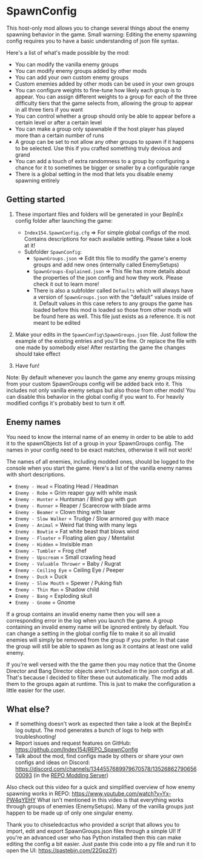 # SpawnConfig
This host-only mod allows you to change several things about the enemy spawning behavior in the game.
Small warning: Editing the enemy spawning config requires you to have a basic understanding of json file syntax.

Here's a list of what's made possible by the mod:
- You can modify the vanilla enemy groups
- You can modify enemy groups added by other mods
- You can add your own custom enemy groups
- Custom enemies added by other mods can be used in your own groups
- You can configure weights to fine-tune how likely each group is to appear. You can assign different weights to a group for each of the three difficulty tiers that the game selects from, allowing the group to appear in all three tiers if you want
- You can control whether a group should only be able to appear before a certain level or after a certain level
- You can make a group only spawnable if the host player has played more than a certain number of runs
- A group can be set to not allow any other groups to spawn if it happens to be selected. Use this if you crafted something truly devious and grand
- You can add a touch of extra randomness to a group by configuring a chance for it to sometimes be bigger or smaller by a configurable range
- There is a global setting in the mod that lets you disable enemy spawning entirely


## Getting started
1. These important files and folders will be generated in your BepInEx config folder after launching the game:
    - `Index154.SpawnConfig.cfg`  =>  For simple global configs of the mod. Contains descriptions for each available setting. Please take a look at it!
    - Subfolder `SpawnConfig`:
        - `SpawnGroups.json`  =>  Edit this file to modify the game's enemy groups and add new ones (internally called EnemySetups)
        - `SpawnGroups-Explained.json`  =>  This file has more details about the properties of the json config and how they work. Please check it out to learn more!
        - There is also a subfolder called `Defaults` which will always have a version of `SpawnGroups.json` with the "default" values inside of it. Default values in this case refers to any groups the game has loaded before this mod is loaded so those from other mods will be found here as well. This file just exists as a reference. It is not meant to be edited

2. Make your edits in the `SpawnConfig\SpawnGroups.json` file. Just follow the example of the existing entries and you'll be fine. Or replace the file with one made by somebody else! After restarting the game the changes should take effect

3. Have fun!

Note: By default whenever you launch the game any enemy groups missing from your custom SpawnGroups config will be added back into it. This includes not only vanilla enemy setups but also those from other mods! You can disable this behavior in the global config if you want to. For heavily modified configs it's probably best to turn it off.


## Enemy names
You need to know the internal name of an enemy in order to be able to add it to the spawnObjects list of a group in your SpawnGroups config. The names in your config need to be exact matches, otherwise it will not work!

The names of all enemies, including modded ones, should be logged to the console when you start the game.
Here's a list of the vanilla enemy names with short descriptions.

- `Enemy - Head` = Floating Head / Headman
- `Enemy - Robe` = Grim reaper guy with white mask
- `Enemy - Hunter` = Huntsman / Blind guy with gun
- `Enemy - Runner` = Reaper / Scarecrow with blade arms
- `Enemy - Beamer` = Clown thing with laser
- `Enemy - Slow Walker` = Trudge / Slow armored guy with mace
- `Enemy - Animal` = Weird flat thing with many legs
- `Enemy - Bowtie` = Fat white beast that blows wind
- `Enemy - Floater` = Floating alien guy / Mentalist
- `Enemy - Hidden` = Invisible man
- `Enemy - Tumbler` = Frog chef
- `Enemy - Upscream` = Small crawling head
- `Enemy - Valuable Thrower` = Baby / Rugrat
- `Enemy - Ceiling Eye` = Ceiling Eye / Peeper
- `Enemy - Duck` = Duck
- `Enemy - Slow Mouth` = Spewer / Puking fish
- `Enemy - Thin Man` = Shadow child
- `Enemy - Bang` = Exploding skull
- `Enemy - Gnome` = Gnome

If a group contains an invalid enemy name then you will see a corresponding error in the log when you launch the game. A group containing an invalid enemy name will be ignored entirely by default. You can change a setting in the global config file to make it so all invalid enemies will simply be removed from the group if you prefer. In that case the group will still be able to spawn as long as it contains at least one valid enemy.

If you're well versed with the the game then you may notice that the Gnome Director and Bang Director objects aren't included in the json configs at all. That's because I decided to filter these out automatically. The mod adds them to the groups again at runtime. This is just to make the configuration a little easier for the user.


## What else?
- If something doesn't work as expected then take a look at the BepInEx log output. The mod generates a bunch of logs to help with troubleshooting!
- Report issues and request features on GitHub: https://github.com/Index154/REPO_SpawnConfig
- Talk about the mod, find configs made by others or share your own configs and ideas on Discord: https://discord.com/channels/1344557689979670578/1352686279065600093 (in the [REPO Modding Server](https://discord.gg/us2cPKEjAz))

Also check out this video for a quick and simplified overview of how enemy spawning works in REPO: https://www.youtube.com/watch?v=Yx-PW4qYEHY
What isn't mentioned in this video is that everything works through groups of enemies (EnemySetups). Many of the vanilla groups just happen to be made up of only one singular enemy.

Thank you to chiseledcactus who provided a script that allows you to import, edit and export SpawnGroups.json files through a simple UI! If you're an advanced user who has Python installed then this can make editing the config a bit easier. Just paste this code into a py file and run it to open the UI: https://pastebin.com/22Gpz3Yj